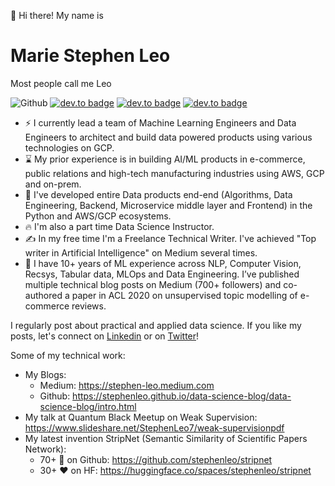 <!--
**stephenleo/stephenleo** is a ✨ _special_ ✨ repository because its `README.md` (this file) appears on your GitHub profile.

Here are some ideas to get you started:

- 🔭 I’m currently working on ...
- 🌱 I’m currently learning ...
- 👯 I’m looking to collaborate on ...
- 🤔 I’m looking for help with ...
- 💬 Ask me about ...
- 📫 How to reach me: ...
- 😄 Pronouns: ...
- ⚡ Fun fact: ...
-->
👋 Hi there! My name is 
# **Marie Stephen Leo**

Most people call me Leo

![Github](https://img.shields.io/github/followers/stephenleo?style=social) 
[![dev.to badge](https://img.shields.io/badge/-Marie%20Stephen%20Leo-blue?style=flat&logo=linkedin)](https://www.linkedin.com/in/marie-stephen-leo/) 
[![dev.to badge](https://img.shields.io/badge/-Medium-blueviolet?style=flat&logo=medium)](https://stephen-leo.medium.com/)
[![dev.to badge](https://img.shields.io/badge/-🤗%20Huggingface%20Space-blue?style=flat)](https://huggingface.co/stephenleo)

- ⚡ I currently lead a team of Machine Learning Engineers and Data Engineers to architect and build data powered products using various technologies on GCP. 
- ⌛ My prior experience is in building AI/ML products in e-commerce, public relations and high-tech manufacturing industries using AWS, GCP and on-prem.
- 🦄 I've developed entire Data products end-end (Algorithms, Data Engineering, Backend, Microservice middle layer and Frontend) in the Python and AWS/GCP ecosystems.
- 🔥 I'm also a part time Data Science Instructor.
- ✍️ In my free time I'm a Freelance Technical Writer. I've achieved "Top writer in Artificial Intelligence" on Medium several times.
- 💪 I have 10+ years of ML experience across NLP, Computer Vision, Recsys, Tabular data, MLOps and Data Engineering. I’ve published multiple technical blog posts on Medium (700+ followers) and co-authored a paper in ACL 2020 on unsupervised topic modelling of e-commerce reviews. 

I regularly post about practical and applied data science. If you like my posts, let's connect on [Linkedin](https://www.linkedin.com/in/marie-stephen-leo/) or on [Twitter](https://twitter.com/MarieStephenLeo)!

Some of my technical work:
- My Blogs: 
    - Medium: https://stephen-leo.medium.com
    - Github: https://stephenleo.github.io/data-science-blog/data-science-blog/intro.html
- My talk at Quantum Black Meetup on Weak Supervision: https://www.slideshare.net/StephenLeo7/weak-supervisionpdf
- My latest invention StripNet (Semantic Similarity of Scientific Papers Network): 
    - 70+ 🌟 on Github: https://github.com/stephenleo/stripnet
    - 30+ ❤️ on HF: https://huggingface.co/spaces/stephenleo/stripnet
